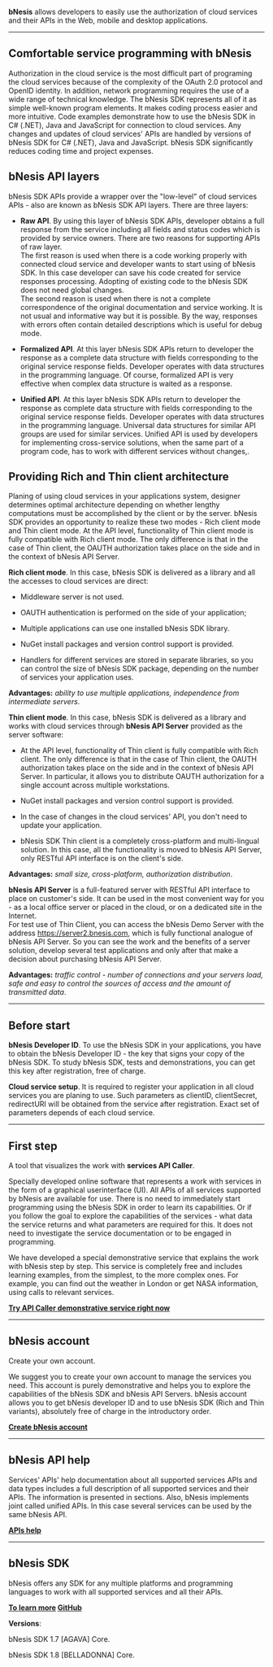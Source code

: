 
**bNesis** allows developers to easily use the authorization of cloud services and their APIs in the Web, mobile and desktop applications.

 --------------------------------------------------------------------------------


## **Comfortable service programming with bNesis**
 

Authorization in the cloud service is the most difficult part of programing the cloud services because of the complexity of the OAuth 2.0 protocol and OpenID identity. In addition, network programming requires the use of a wide range of technical knowledge. The bNesis SDK represents all of it as simple well-known program elements. It makes coding process easier and more intuitive. Code examples demonstrate how to use the bNesis SDK in C# (.NET), Java and JavaScript for connection to cloud services. Any changes and updates of cloud services' APIs are handled by versions of bNesis SDK for C# (.NET), Java and JavaScript. bNesis SDK significantly reduces coding time and project expenses. 


## **bNesis API layers**


bNesis SDK APIs provide a wrapper over the "low-level" of cloud services APIs - also are known as bNesis SDK API layers. There are three layers:
  

* **Raw API**. By using this layer of bNesis SDK APIs, developer obtains a full response from the service including all fields and status codes which is provided by service owners. There are two reasons for supporting APIs of raw layer.  
The first reason is used when there is a code working properly with connected cloud service and developer wants to start using of bNesis SDK. In this case developer can save his code created for service responses processing. Adopting of existing code to the bNesis SDK does not need global changes.  
The second reason is used when there is not a complete correspondence of the original documentation and service working. It is not usual and informative way but it is possible. By the way, responses with errors often contain detailed descriptions which is useful for debug mode.  

* **Formalized API**. At this layer bNesis SDK APIs return to developer the response as a complete data structure with fields corresponding to the original service response fields. Developer operates with data structures in the programming language. Of course, formalized API is very effective when complex data structure is waited as a response. 


* **Unified API**. At this layer bNesis SDK APIs return to developer the response as complete data structure with fields corresponding to the original service response fields. Developer operates with data structures in the programming language. Universal data structures for similar API groups are used for similar services.  Unified API is used by developers for implementing cross-service solutions, when the same part of a program code, has to work with different services without changes,.
	


## **Providing Rich and Thin client architecture**  
  

Planing of using cloud services in your applications system, designer determines optimal architecture depending on whether lengthy computations must be accomplished by the client or by the server. bNesis SDK provides an opportunity to realize these two modes - Rich client mode and Thin client mode. At the API level, functionality of Thin client mode is fully compatible with Rich client mode. The only difference is that in the case of Thin client, the OAUTH authorization takes place on the side and in the context of bNesis API Server.  
    

**Rich client mode**. In this case, bNesis SDK is delivered as a library and all the accesses to cloud services are direct:

* Middleware server is not used.

* OAUTH authentication is performed on the side of your application; 

* Multiple applications can use one installed bNesis SDK library.

* NuGet install packages and version control support is provided.

* Handlers for different services are stored in separate libraries, so you can control the size of bNesis SDK package, depending on the number of services your application uses.
     

**Advantages:** *ability to use multiple applications, independence from intermediate servers*.


**Thin client mode**. In this case, bNesis SDK is delivered as a library and works with cloud services through **bNesis API Server** provided as the server software:  

* At the API level, functionality of Thin client is fully compatible with Rich client. The only difference is that in the case of Thin client, the OAUTH authorization takes place on the side and in the context of bNesis API Server. In particular, it allows you to distribute OAUTH authorization for a single account across multiple workstations.

* NuGet install packages and version control support is provided.

* In the case of changes in the cloud services' API, you don't need to update your application.

* bNesis SDK Thin client is a completely cross-platform and multi-lingual solution. In this case, all the functionality is moved to bNesis API Server, only RESTful API interface is on the client's side.
      

**Advantages:** *small size, cross-platform, authorization distribution*.


**bNesis API Server** is a full-featured server with RESTful API interface to place on customer's side. It can be used in the most convenient way for you - as a local office server or placed in the cloud, or on a dedicated site in the Internet.  
For test use of Thin Client, you can access the bNesis Demo Server with the address https://server2.bnesis.com, which is fully functional analogue of bNesis API Server. So you can see the work and the benefits of a server solution, develop several test applications and only after that make a decision about purchasing bNesis API Server.


**Advantages:** *traffic control - number of connections and your servers load, safe and easy to control the sources of access and the amount of transmitted data*.

--------------------------------------------------------------------------------


## **Before start** 

**bNesis Developer ID**. To use the bNesis SDK in your applications, you have to obtain the bNesis Developer ID - the key that signs your copy of the bNesis SDK. To study bNesis SDK, tests and demonstrations, you can get this key after registration, free of charge.
  

**Cloud service setup**. It is required to register your application in all cloud services you are planing to use. Such parameters as clientID, clientSecret, redirectURI will be obtained from the service after registration. Exact set of parameters depends of each cloud service. 
	
 --------------------------------------------------------------------------------


## **First step**
A tool that visualizes the work with **services API Caller**.

Specially developed online software that represents a work with services in the form of a graphical userinterface (UI). All APIs of all services supported by bNesis are available for use. There is no need to immediately start programming using the bNesis SDK in order to learn its capabilities. Or if you follow the goal to explore the capabilities of the services - what data the service returns and what parameters are required for this. It does not need to investigate the service documentation or to be engaged in programming.


We have developed a special demonstrative service that explains the work with bNesis step by step. This service is completely free and includes learning examples, from the simplest, to the more complex ones. For example, you can find out the weather in London or get NASA information, using calls to relevant services.  
  

**[Try API Caller demonstrative service right now](~/Api/Caller?instanceId=8f14e45fceea167a5a36dedd4bea2543&Service=DemoService)**

--------------------------------------------------------------------------------


## **bNesis account**

Create your own account.

We suggest you to create your own account to manage the services you need. This account is purely demonstrative and helps you to explore the capabilities of the bNesis SDK and bNesis API Servers. bNesis account allows you to get bNesis developer ID and to use bNesis SDK (Rich and Thin variants), absolutely free of charge in the introductory order.  
  

**[Create bNesis account](~/Account/Login#signup)**

--------------------------------------------------------------------------------


## **bNesis API help**

Services' APIs' help documentation about all supported services APIs and data types includes a full description of all supported services and their APIs. The information is presented in sections. Also, bNesis implements joint called unified APIs. In this case several services can be used by the same bNesis API.  
  

**[APIs help](~/Help)**

--------------------------------------------------------------------------------


## **bNesis SDK**


bNesis offers any SDK for any multiple platforms and programming languages to work with all supported services and all their APIs.  
  

**[To learn more](~/Documentation/Examples) [GitHub](https://github.com/bNesisDeveloper/bNesis)**


**Versions**:


bNesis SDK 1.7 [AGAVA] Core.  


bNesis SDK 1.8 [BELLADONNA] Core.


